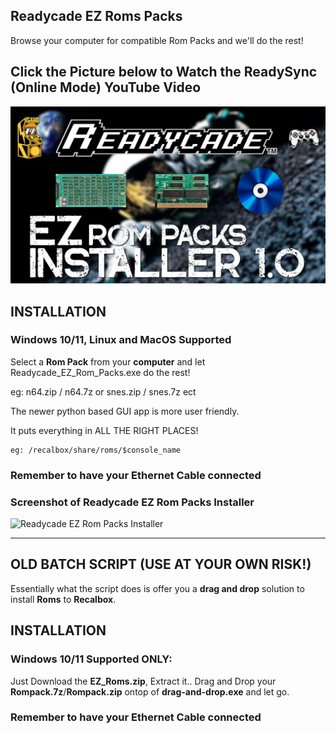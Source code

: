 

## Readycade EZ Roms Packs
Browse your computer for compatible Rom Packs and we'll do the rest!

## Click the Picture below to Watch the ReadySync (Online Mode) YouTube Video
[![EZ Rom Packs](EZ_Rom_Packs.jpg)](https://www.youtube.com/watch?v=R84ZMl-KkDI)

## INSTALLATION

### Windows 10/11, Linux and MacOS Supported

Select a **Rom Pack** from your **computer** and let Readycade_EZ_Rom_Packs.exe do the rest!

eg: n64.zip / n64.7z or snes.zip / snes.7z ect

The newer python based GUI app is more user friendly.

It puts everything in ALL THE RIGHT PLACES!
```
eg: /recalbox/share/roms/$console_name
```

### Remember to have your Ethernet Cable connected

### Screenshot of Readycade EZ Rom Packs Installer
![Readycade EZ Rom Packs Installer](https://github.com/readycade/readyroms/blob/master/readycade_rompacks.PNG)

-----------------------------------------------------------------------------------------------

## OLD BATCH SCRIPT (USE AT YOUR OWN RISK!)

Essentially what the script does is offer you a **drag and drop** solution to install **Roms** to **Recalbox**.

## INSTALLATION

### Windows 10/11 Supported ONLY:
Just Download the **EZ_Roms.zip**, Extract it.. Drag and Drop your **Rompack.7z**/**Rompack.zip** ontop of **drag-and-drop.exe** and let go.

### Remember to have your Ethernet Cable connected